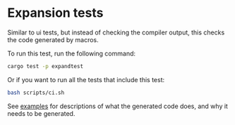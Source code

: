 # Expansion tests

Similar to ui tests, but instead of checking the compiler output, this checks
the code generated by macros.

To run this test, run the following command:

```sh
cargo test -p expandtest
```

Or if you want to run all the tests that include this test:

```sh
bash scripts/ci.sh
```

See [examples](https://github.com/taiki-e/pin-project/tree/master/examples) for
descriptions of what the generated code does, and why it needs to be generated.
